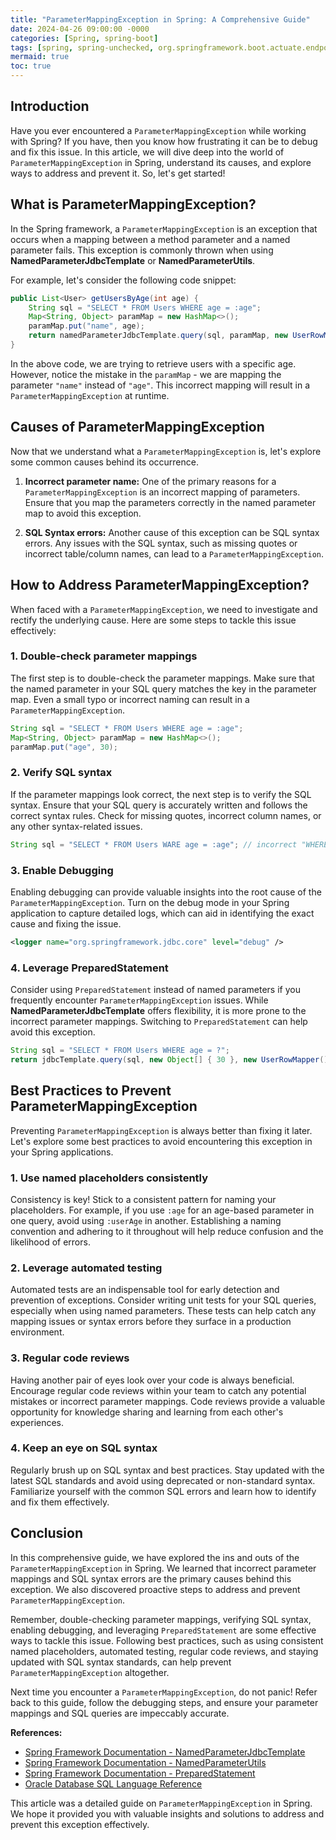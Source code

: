 ```yaml
---
title: "ParameterMappingException in Spring: A Comprehensive Guide"
date: 2024-04-26 09:00:00 -0000
categories: [Spring, spring-boot]
tags: [spring, spring-unchecked, org.springframework.boot.actuate.endpoint.invoke]
mermaid: true
toc: true
---
```



## Introduction

Have you ever encountered a `ParameterMappingException` while working with Spring? If you have, then you know how frustrating it can be to debug and fix this issue. In this article, we will dive deep into the world of `ParameterMappingException` in Spring, understand its causes, and explore ways to address and prevent it. So, let's get started!

## What is ParameterMappingException?

In the Spring framework, a `ParameterMappingException` is an exception that occurs when a mapping between a method parameter and a named parameter fails. This exception is commonly thrown when using **NamedParameterJdbcTemplate** or **NamedParameterUtils**.

For example, let's consider the following code snippet:

```java
public List<User> getUsersByAge(int age) {
    String sql = "SELECT * FROM Users WHERE age = :age";
    Map<String, Object> paramMap = new HashMap<>();
    paramMap.put("name", age);
    return namedParameterJdbcTemplate.query(sql, paramMap, new UserRowMapper());
}
```

In the above code, we are trying to retrieve users with a specific age. However, notice the mistake in the `paramMap` - we are mapping the parameter `"name"` instead of `"age"`. This incorrect mapping will result in a `ParameterMappingException` at runtime.

## Causes of ParameterMappingException

Now that we understand what a `ParameterMappingException` is, let's explore some common causes behind its occurrence.

1. **Incorrect parameter name:** One of the primary reasons for a `ParameterMappingException` is an incorrect mapping of parameters. Ensure that you map the parameters correctly in the named parameter map to avoid this exception.

2. **SQL Syntax errors:** Another cause of this exception can be SQL syntax errors. Any issues with the SQL syntax, such as missing quotes or incorrect table/column names, can lead to a `ParameterMappingException`.

## How to Address ParameterMappingException?

When faced with a `ParameterMappingException`, we need to investigate and rectify the underlying cause. Here are some steps to tackle this issue effectively:

### 1. Double-check parameter mappings

The first step is to double-check the parameter mappings. Make sure that the named parameter in your SQL query matches the key in the parameter map. Even a small typo or incorrect naming can result in a `ParameterMappingException`.

```java
String sql = "SELECT * FROM Users WHERE age = :age";
Map<String, Object> paramMap = new HashMap<>();
paramMap.put("age", 30);
```

### 2. Verify SQL syntax

If the parameter mappings look correct, the next step is to verify the SQL syntax. Ensure that your SQL query is accurately written and follows the correct syntax rules. Check for missing quotes, incorrect column names, or any other syntax-related issues.

```java
String sql = "SELECT * FROM Users WARE age = :age"; // incorrect "WHERE" keyword
```

### 3. Enable Debugging

Enabling debugging can provide valuable insights into the root cause of the `ParameterMappingException`. Turn on the debug mode in your Spring application to capture detailed logs, which can aid in identifying the exact cause and fixing the issue.

```xml
<logger name="org.springframework.jdbc.core" level="debug" />
```

### 4. Leverage PreparedStatement

Consider using `PreparedStatement` instead of named parameters if you frequently encounter `ParameterMappingException` issues. While **NamedParameterJdbcTemplate** offers flexibility, it is more prone to the incorrect parameter mappings. Switching to `PreparedStatement` can help avoid this exception.

```java
String sql = "SELECT * FROM Users WHERE age = ?";
return jdbcTemplate.query(sql, new Object[] { 30 }, new UserRowMapper());
```

## Best Practices to Prevent ParameterMappingException

Preventing `ParameterMappingException` is always better than fixing it later. Let's explore some best practices to avoid encountering this exception in your Spring applications.

### 1. Use named placeholders consistently

Consistency is key! Stick to a consistent pattern for naming your placeholders. For example, if you use `:age` for an age-based parameter in one query, avoid using `:userAge` in another. Establishing a naming convention and adhering to it throughout will help reduce confusion and the likelihood of errors.

### 2. Leverage automated testing

Automated tests are an indispensable tool for early detection and prevention of exceptions. Consider writing unit tests for your SQL queries, especially when using named parameters. These tests can help catch any mapping issues or syntax errors before they surface in a production environment.

### 3. Regular code reviews

Having another pair of eyes look over your code is always beneficial. Encourage regular code reviews within your team to catch any potential mistakes or incorrect parameter mappings. Code reviews provide a valuable opportunity for knowledge sharing and learning from each other's experiences.

### 4. Keep an eye on SQL syntax

Regularly brush up on SQL syntax and best practices. Stay updated with the latest SQL standards and avoid using deprecated or non-standard syntax. Familiarize yourself with the common SQL errors and learn how to identify and fix them effectively.

## Conclusion

In this comprehensive guide, we have explored the ins and outs of the `ParameterMappingException` in Spring. We learned that incorrect parameter mappings and SQL syntax errors are the primary causes behind this exception. We also discovered proactive steps to address and prevent `ParameterMappingException`.

Remember, double-checking parameter mappings, verifying SQL syntax, enabling debugging, and leveraging `PreparedStatement` are some effective ways to tackle this issue. Following best practices, such as using consistent named placeholders, automated testing, regular code reviews, and staying updated with SQL syntax standards, can help prevent `ParameterMappingException` altogether.

Next time you encounter a `ParameterMappingException`, do not panic! Refer back to this guide, follow the debugging steps, and ensure your parameter mappings and SQL queries are impeccably accurate.

**References:**
- [Spring Framework Documentation - NamedParameterJdbcTemplate](https://docs.spring.io/spring-framework/docs/current/javadoc-api/org/springframework/jdbc/core/namedparam/NamedParameterJdbcTemplate.html)
- [Spring Framework Documentation - NamedParameterUtils](https://docs.spring.io/spring-framework/docs/current/javadoc-api/org/springframework/jdbc/core/namedparam/NamedParameterUtils.html)
- [Spring Framework Documentation - PreparedStatement](https://docs.spring.io/spring-framework/docs/current/javadoc-api/org/springframework/jdbc/core/PreparedStatementCreator.html)
- [Oracle Database SQL Language Reference](https://docs.oracle.com/en/database/oracle/oracle-database/19/sqlrf/index.html)

This article was a detailed guide on `ParameterMappingException` in Spring. We hope it provided you with valuable insights and solutions to address and prevent this exception effectively.